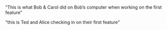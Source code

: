  “This is what Bob & Carol did on Bob’s computer when working on the first feature”

 "this is Ted and Alice checking in on their first feature"
